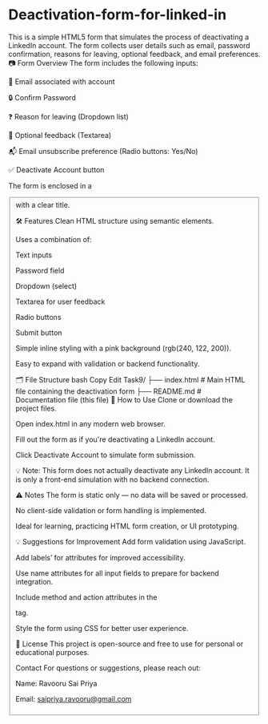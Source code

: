 # Deactivation-form-for-linked-in
This is a simple HTML5 form that simulates the process of deactivating a LinkedIn account. The form collects user details such as email, password confirmation, reasons for leaving, optional feedback, and email preferences.
📷 Form Overview
The form includes the following inputs:

📧 Email associated with account

🔒 Confirm Password

❓ Reason for leaving (Dropdown list)

📝 Optional feedback (Textarea)

📬 Email unsubscribe preference (Radio buttons: Yes/No)

✅ Deactivate Account button

The form is enclosed in a <fieldset> with a clear title.

🛠️ Features
Clean HTML structure using semantic elements.

Uses a combination of:

Text inputs

Password field

Dropdown (select)

Textarea for user feedback

Radio buttons

Submit button

Simple inline styling with a pink background (rgb(240, 122, 200)).

Easy to expand with validation or backend functionality.

🗂️ File Structure
bash
Copy
Edit
Task9/
├── index.html        # Main HTML file containing the deactivation form
├── README.md         # Documentation file (this file)
🚀 How to Use
Clone or download the project files.

Open index.html in any modern web browser.

Fill out the form as if you're deactivating a LinkedIn account.

Click Deactivate Account to simulate form submission.

💡 Note: This form does not actually deactivate any LinkedIn account. It is only a front-end simulation with no backend connection.

⚠️ Notes
The form is static only — no data will be saved or processed.

No client-side validation or form handling is implemented.

Ideal for learning, practicing HTML form creation, or UI prototyping.

💡 Suggestions for Improvement
Add form validation using JavaScript.

Add labels’ for attributes for improved accessibility.

Use name attributes for all input fields to prepare for backend integration.

Include method and action attributes in the <form> tag.

Style the form using CSS for better user experience.

📃 License
This project is open-source and free to use for personal or educational purposes.

Contact
For questions or suggestions, please reach out:

Name: Ravooru Sai Priya

Email: saipriya.ravooru@gmail.com
